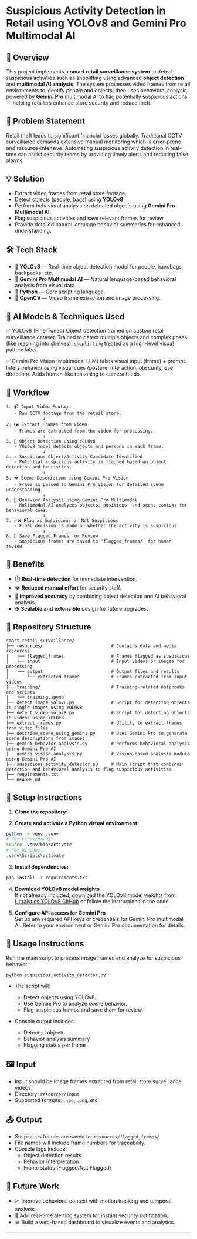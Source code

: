 # Suspicious Activity Detection in Retail using YOLOv8 and Gemini Pro Multimodal AI

 
## 📖 Overview  
This project implements a **smart retail surveillance system** to detect suspicious activities such as shoplifting using advanced **object detection** and **multimodal AI analysis**. The system processes video frames from retail environments to identify people and objects, then uses behavioral analysis powered by **Gemini Pro** multimodal AI to flag potentially suspicious actions — helping retailers enhance store security and reduce theft.

## 🧩 Problem Statement  
Retail theft leads to significant financial losses globally. Traditional CCTV surveillance demands extensive manual monitoring which is error-prone and resource-intensive. Automating suspicious activity detection in real-time can assist security teams by providing timely alerts and reducing false alarms.

## 💡 Solution  
- Extract video frames from retail store footage.  
- Detect objects (people, bags) using **YOLOv8**.  
- Perform behavioral analysis on detected objects using **Gemini Pro Multimodal AI**.  
- Flag suspicious activities and save relevant frames for review.  
- Provide detailed natural language behavior summaries for enhanced understanding.

## 🛠️ Tech Stack  
- 🚀 **YOLOv8** — Real-time object detection model for people, handbags, backpacks, etc.  
- 🤖 **Gemini Pro Multimodal AI** — Natural language-based behavioral analysis from visual data.  
- 🐍 **Python** — Core scripting language.  
- 🎥 **OpenCV** — Video frame extraction and image processing.  

## 🧠 AI Models & Techniques Used
✅ YOLOv8 (Fine-Tuned) Object detection trained on custom retail surveillance dataset. Trained to detect multiple objects and complex poses (like reaching into shelves). `shoplifting` treated as a high-level visual pattern label.

✅ Gemini Pro Vision (Multimodal LLM) takes visual input (frame) + prompt. Infers behavior using visual cues (posture, interaction, obscurity, eye direction). Adds human-like reasoning to camera feeds.

## 🚀 Workflow
````
1. 📹 Input Video Footage
   - Raw CCTV footage from the retail store.
              ↓
2. 🖼️ Extract Frames from Video
   - Frames are extracted from the video for processing.
              ↓
3. 🤖 Object Detection using YOLOv8
   - YOLOv8 model detects objects and persons in each frame.
              ↓
4. ⚠️ Suspicious Object/Activity Candidate Identified
   - Potential suspicious activity is flagged based on object detection and heuristics.
              ↓
5. 👁️ Scene Description using Gemini Pro Vision
   - Frame is passed to Gemini Pro Vision for detailed scene understanding.
              ↓
6. 🧠 Behavior Analysis using Gemini Pro Multimodal
   - Multimodal AI analyzes objects, positions, and scene context for behavioral cues.
              ↓
7. ✅❌ Flag as Suspicious or Not Suspicious
   - Final decision is made on whether the activity is suspicious.
              ↓
8. 📁 Save Flagged Frames for Review
   - Suspicious frames are saved to 'flagged_frames/' for human review.

````
 
## 🎯 Benefits  
- ⏱️ **Real-time detection** for immediate intervention.  
- 👁️ **Reduced manual effort** for security staff.  
- 🎯 **Improved accuracy** by combining object detection and AI behavioral analysis.  
- ⚙️ **Scalable and extensible** design for future upgrades.

## 📂 Repository Structure 
```
smart-retail-surveillance/
├── resources/                          # Contains data and media resources  
│   ├── flagged_frames                  # Frames flagged as suspicious  
│   ├── input                           # Input videos or images for processing  
│   └── output                          # Output files and results  
│       └── extracted_frames            # Frames extracted from input videos  
├── training/                           # Training-related notebooks and scripts  
│   └── training.ipynb             
├── detect_image_yolov8.py              # Script for detecting objects in single images using YOLOv8  
├── detect_video_yolov8.py              # Script for detecting objects in videos using YOLOv8  
├── extract_frames.py                   # Utility to extract frames from video files  
├── describe_scene_using_gemini.py      # Uses Gemini Pro to generate scene descriptions from images  
├── gemini_behavior_analysis.py         # Performs behavioral analysis using Gemini Pro AI  
├── gemini_vision_analysis.py           # Vision-based analysis module using Gemini Pro AI  
├── suspicious_activity_detector.py     # Main script that combines detection and behavioral analysis to flag suspicious activities  
├── requirements.txt              
└── README.md                     
```
 
## 🚀 Setup Instructions

1. **Clone the repository:**

2. **Create and activate a Python virtual environment:**
```bash
python -m venv .venv
# For Linux/macOS:
source .venv/bin/activate
# For Windows:
.venv\Scripts\activate
```

3. **Install dependencies:**
```bash
pip install -r requirements.txt
```

4. **Download YOLOv8 model weights**  
   If not already included, download the YOLOv8 model weights from [Ultralytics YOLOv8 GitHub](https://github.com/ultralytics/ultralytics) or follow the instructions in the code.

5. **Configure API access for Gemini Pro**  
   Set up any required API keys or credentials for Gemini Pro multimodal AI. Refer to your environment or Gemini Pro documentation for details.

## 📖 Usage Instructions

Run the main script to process image frames and analyze for suspicious behavior:

```bash
python suspicious_activity_detector.py
```

- The script will:
  - Detect objects using YOLOv8.
  - Use Gemini Pro to analyze scene behavior.
  - Flag suspicious frames and save them for review.

- Console output includes:
  - Detected objects
  - Behavior analysis summary
  - Flagging status per frame

## 🖼️ Input

- Input should be image frames extracted from retail store surveillance videos.
- Directory: `resources/input`
- Supported formats: `.jpg`, `.png`, etc.

## 📤 Output

- Suspicious frames are saved to: `resources/flagged_frames/`
- File names will include frame numbers for traceability.
- Console logs include:
  - Object detection results
  - Behavior interpretation
  - Frame status (Flagged/Not Flagged)

## 🔮 Future Work

- 📈 Improve behavioral context with motion tracking and temporal analysis.
- 🚨 Add real-time alerting system for instant security notification.
- 📊 Build a web-based dashboard to visualize events and analytics.

---
